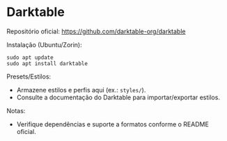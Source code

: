 # Darktable

Repositório oficial: https://github.com/darktable-org/darktable

Instalação (Ubuntu/Zorin):
```
sudo apt update
sudo apt install darktable
```

Presets/Estilos:
- Armazene estilos e perfis aqui (ex.: `styles/`).
- Consulte a documentação do Darktable para importar/exportar estilos.

Notas:
- Verifique dependências e suporte a formatos conforme o README oficial.
